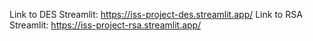 Link to DES Streamlit: https://iss-project-des.streamlit.app/
Link to RSA Streamlit: https://iss-project-rsa.streamlit.app/
